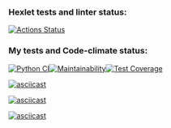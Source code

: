 ### Hexlet tests and linter status:
[![Actions Status](https://github.com/zabulyaka/python-project-50/actions/workflows/hexlet-check.yml/badge.svg)](https://github.com/zabulyaka/python-project-50/actions)

### My tests and Code-climate status:
[![Python CI](https://github.com/zabulyaka/python-project-50/actions/workflows/pyci.yaml/badge.svg)](https://github.com/zabulyaka/python-project-50/actions/workflows/pyci.yaml)[![Maintainability](https://api.codeclimate.com/v1/badges/b7b7a02c3dfe36b8394e/maintainability)](https://codeclimate.com/github/zabulyaka/python-project-50/maintainability)[![Test Coverage](https://api.codeclimate.com/v1/badges/b7b7a02c3dfe36b8394e/test_coverage)](https://codeclimate.com/github/zabulyaka/python-project-50/test_coverage)

[![asciicast](https://asciinema.org/a/AqC90y4ya27eRHDgy7eZMgek1.svg)](https://asciinema.org/a/AqC90y4ya27eRHDgy7eZMgek1)

[![asciicast](https://asciinema.org/a/QvAALwPN8XqzxkeiKWPzJiGOo.svg)](https://asciinema.org/a/QvAALwPN8XqzxkeiKWPzJiGOo)

[![asciicast](https://asciinema.org/a/4o8dL1OofBz7M0lkKwayjY7bO.svg)](https://asciinema.org/a/4o8dL1OofBz7M0lkKwayjY7bO)
